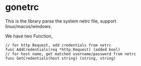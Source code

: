 # gonetrc

This is the library parse the system netrc file, support linux/macos/windows.

We have two Function,

```
// for http Request, add credentials from netrc
func AddCredentials(req *http.Request) (added bool) 
// for host name, get matched username/password from netrc
func GetCredentials(host string) (string, string)
```